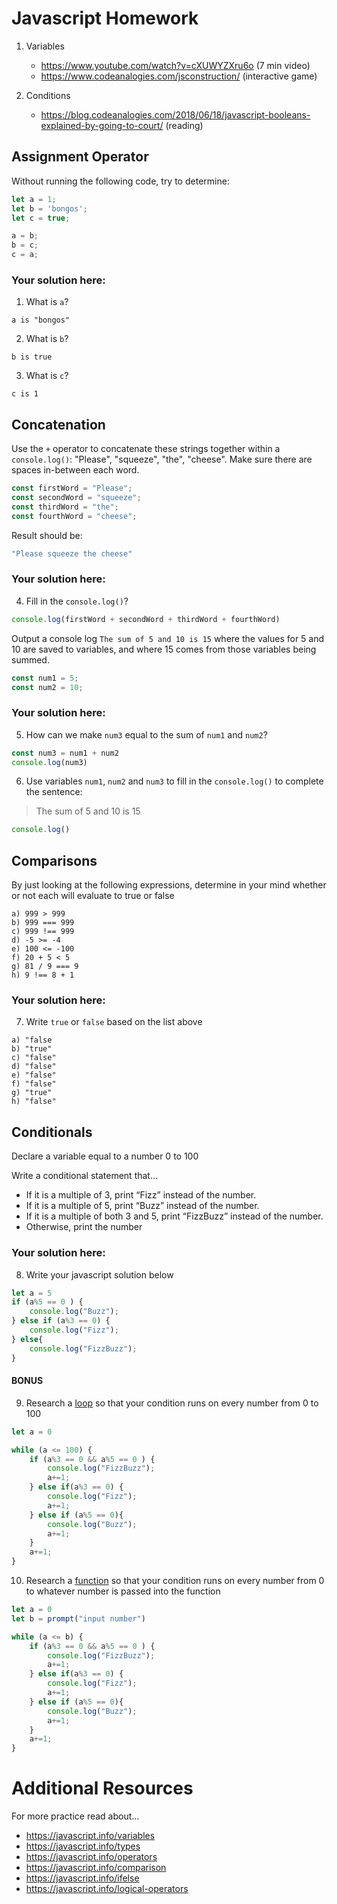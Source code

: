 # Javascript Homework

1.  Variables
    - https://www.youtube.com/watch?v=cXUWYZXru6o (7 min video)
    - https://www.codeanalogies.com/jsconstruction/ (interactive game)

2.  Conditions
    - https://blog.codeanalogies.com/2018/06/18/javascript-booleans-explained-by-going-to-court/ (reading)


## Assignment Operator
Without running the following code, try to determine:

```js
let a = 1;
let b = 'bongos';
let c = true;

a = b;
b = c;
c = a;
```

### Your solution here:
1.  What is `a`?
```
a is "bongos"
```
2.  What is `b`?
```
b is true
```
3.  What is `c`?
```
c is 1
```

## Concatenation
Use the `+` operator to concatenate these strings together within a `console.log()`: "Please", "squeeze", "the", "cheese". Make sure there are spaces in-between each word.

```js
const firstWord = "Please";
const secondWord = "squeeze";
const thirdWord = "the";
const fourthWord = "cheese";
```
Result should be:
```js
"Please squeeze the cheese"
```

### Your solution here:
4.  Fill in the `console.log()`?
```js
console.log(firstWord + secondWord + thirdWord + fourthWord)
```

Output a console log `The sum of 5 and 10 is 15` where the values for 5 and 10 are saved to variables, and where 15 comes from those variables being summed.
```js
const num1 = 5;
const num2 = 10;
```

### Your solution here:
5.  How can we make `num3` equal to the sum of `num1` and `num2`?
```js
const num3 = num1 + num2
console.log(num3)
```
6.  Use variables `num1`, `num2` and `num3` to fill in the `console.log()` to complete the sentence: 

>The sum of 5 and 10 is 15

```js
console.log()
```

## Comparisons
By just looking at the following expressions, determine in your mind whether or not each will evaluate to true or false
```
a) 999 > 999
b) 999 === 999 
c) 999 !== 999
d) -5 >= -4
e) 100 <= -100
f) 20 + 5 < 5 
g) 81 / 9 === 9
h) 9 !== 8 + 1
```
### Your solution here:
7.  Write `true` or `false` based on the list above
```
a) "false
b) "true"
c) "false"
d) "false"
e) "false"
f) "false"
g) "true"
h) "false"
```

## Conditionals
Declare a variable equal to a number 0 to 100

Write a conditional statement that...
- If it is a multiple of 3, print “Fizz” instead of the number.
- If it is a multiple of 5, print “Buzz” instead of the number.
- If it is a multiple of both 3 and 5, print “FizzBuzz” instead of the number.
- Otherwise, print the number

### Your solution here:
8.  Write your javascript solution below
```js
let a = 5
if (a%5 == 0 ) {
    console.log("Buzz");
} else if (a%3 == 0) {
    console.log("Fizz"); 
} else{
    console.log("FizzBuzz"); 
}


```

#### BONUS
9.  Research a [loop](https://javascript.info/while-for) so that your condition runs on every number from 0 to 100
```js
let a = 0

while (a <= 100) {
    if (a%3 == 0 && a%5 == 0 ) {
        console.log("FizzBuzz");   
        a+=1;
    } else if(a%3 == 0) {
        console.log("Fizz");  
        a+=1; 
    } else if (a%5 == 0){
        console.log("Buzz");
        a+=1;
    }
    a+=1;
} 
```
10.  Research a [function](https://javascript.info/function-basics) so that your condition runs on every number from 0 to whatever number is passed into the function
```js
let a = 0
let b = prompt("input number")

while (a <= b) {
    if (a%3 == 0 && a%5 == 0 ) {
        console.log("FizzBuzz");   
        a+=1;
    } else if(a%3 == 0) {
        console.log("Fizz");  
        a+=1; 
    } else if (a%5 == 0){
        console.log("Buzz");
        a+=1;
    }
    a+=1;
} 
```

# Additional Resources
For more practice read about...
- https://javascript.info/variables
- https://javascript.info/types
- https://javascript.info/operators
- https://javascript.info/comparison
- https://javascript.info/ifelse
- https://javascript.info/logical-operators